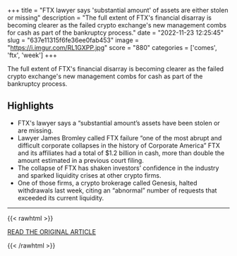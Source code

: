 +++
title = "FTX lawyer says 'substantial amount' of assets are either stolen or missing"
description = "The full extent of FTX's financial disarray is becoming clearer as the failed crypto exchange's new management combs for cash as part of the bankruptcy process."
date = "2022-11-23 12:25:45"
slug = "637e11315f6fe36ee0fab453"
image = "https://i.imgur.com/RL1GXPP.jpg"
score = "880"
categories = ['comes', 'ftx', 'week']
+++

The full extent of FTX's financial disarray is becoming clearer as the failed crypto exchange's new management combs for cash as part of the bankruptcy process.

## Highlights

- FTX's lawyer says a “substantial amount’s assets have been stolen or are missing.
- Lawyer James Bromley called FTX failure “one of the most abrupt and difficult corporate collapses in the history of Corporate America” FTX and its affiliates had a total of $1.2 billion in cash, more than double the amount estimated in a previous court filing.
- The collapse of FTX has shaken investors’ confidence in the industry and sparked liquidity crises at other crypto firms.
- One of those firms, a crypto brokerage called Genesis, halted withdrawals last week, citing an “abnormal” number of requests that exceeded its current liquidity.

---

{{< rawhtml >}}
  <p class="article-category">
    <a target="_blank" href="https://www.cnn.com/2022/11/22/business/ftx-bankruptcy-cash/index.html">READ THE ORIGINAL ARTICLE</a>
  </p>
{{< /rawhtml >}}
